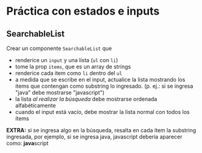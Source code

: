 # Práctica con estados e inputs

## SearchableList

Crear un componente `SearchableList` que 
- renderice un `input` y una lista (`ul` con `li`)
- tome la prop `items`, que es un array de strings
- renderice cada item como `li` dentro del `ul` 
- a medida que se escribe en el input, actualice la lista mostrando los items que contengan como substring lo ingresado. (p. ej.: si se ingresa "java" debe mostrarse "javascript")
- la lista *al realizar la búsqueda* debe mostrarse ordenada alfabéticamente
- cuando el input está vacío, debe mostrar la lista normal con todos los ítems

**EXTRA:** si se ingresa algo en la búsqueda, resalta en cada ítem la substring ingresada, por ejemplo, si se ingresa java, javascript debería aparecer como: **java**script
